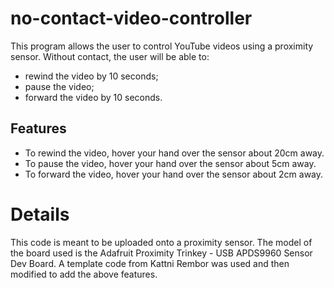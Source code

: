 # no-contact-video-controller
This program allows the user to control YouTube videos using a proximity sensor. Without contact, the user will be able to:
- rewind the video by 10 seconds;
- pause the video;
- forward the video by 10 seconds.

## Features
- To rewind the video, hover your hand over the sensor about 20cm away.
- To pause the video, hover your hand over the sensor about 5cm away.
- To forward the video, hover your hand over the sensor about 2cm away.

# Details
This code is meant to be uploaded onto a proximity sensor. The model of the board used is the Adafruit Proximity Trinkey - USB APDS9960 Sensor Dev Board. A template code from Kattni Rembor was used and then modified to add the above features.

